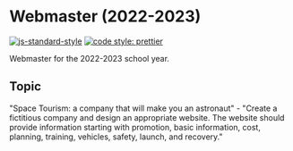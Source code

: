 # Webmaster (2022-2023)

[![js-standard-style](https://img.shields.io/badge/code%20style-standard-brightgreen.svg)](http://standardjs.com)
[![code style: prettier](https://img.shields.io/badge/formatting-prettier-ff69b4.svg)](https://github.com/prettier/prettier)

Webmaster for the 2022-2023 school year.

## Topic

"Space Tourism: a company that will make you an astronaut" -
"Create a fictitious company and design an appropriate website.
The website should provide information starting with
promotion, basic information, cost, planning,
training, vehicles, safety, launch, and recovery."
